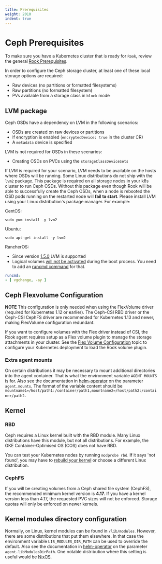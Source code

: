 ```yaml
---
title: Prerequisites
weight: 2010
indent: true
---
```


# Ceph Prerequisites

To make sure you have a Kubernetes cluster that is ready for `Rook`, review the general [Rook Prerequisites](k8s-pre-reqs.md).

In order to configure the Ceph storage cluster, at least one of these local storage options are required:
- Raw devices (no partitions or formatted filesystems)
- Raw partitions (no formatted filesystem)
- PVs available from a storage class in `block` mode

## LVM package

Ceph OSDs have a dependency on LVM in the following scenarios:
- OSDs are created on raw devices or partitions
- If encryption is enabled (`encryptedDevice: true` in the cluster CR)
- A `metadata` device is specified

LVM is not required for OSDs in these scenarios:
- Creating OSDs on PVCs using the `storageClassDeviceSets`

If LVM is required for your scenario, LVM needs to be available on the hosts where OSDs will be running.
Some Linux distributions do not ship with the `lvm2` package. This package is required on all storage nodes in your k8s cluster to run Ceph OSDs.
Without this package even though Rook will be able to successfully create the Ceph OSDs, when a node is rebooted the OSD pods
running on the restarted node will **fail to start**. Please install LVM using your Linux distribution's package manager. For example:

CentOS:

```console
sudo yum install -y lvm2
```

Ubuntu:

```console
sudo apt-get install -y lvm2
```

RancherOS:

- Since version [1.5.0](https://github.com/rancher/os/issues/2551) LVM is supported
- Logical volumes [will not be activated](https://github.com/rook/rook/issues/5027) during the boot process. You need to add an [runcmd command](https://rancher.com/docs/os/v1.x/en/installation/configuration/running-commands/) for that.

```yaml
runcmd:
- [ vgchange, -ay ]
```

## Ceph Flexvolume Configuration

**NOTE** This configuration is only needed when using the FlexVolume driver (required for Kubernetes 1.12 or earlier). The Ceph-CSI RBD driver or the Ceph-CSI CephFS driver are recommended for Kubernetes 1.13 and newer, making FlexVolume configuration redundant.

If you want to configure volumes with the Flex driver instead of CSI, the Rook agent requires setup as a Flex volume plugin to manage the storage attachments in your cluster.
See the [Flex Volume Configuration](flexvolume.md) topic to configure your Kubernetes deployment to load the Rook volume plugin.

### Extra agent mounts

On certain distributions it may be necessary to mount additional directories into the agent container. That is what the environment variable `AGENT_MOUNTS` is for. Also see the documentation in [helm-operator](helm-operator.md) on the parameter `agent.mounts`. The format of the variable content should be `mountname1=/host/path1:/container/path1,mountname2=/host/path2:/container/path2`.

## Kernel

### RBD

Ceph requires a Linux kernel built with the RBD module. Many Linux distributions have this module, but not all distributions.
For example, the GKE Container-Optimised OS (COS) does not have RBD.

You can test your Kubernetes nodes by running `modprobe rbd`.
If it says 'not found', you may have to [rebuild your kernel](https://rook.io/docs/rook/master/common-issues.html#rook-agent-rbd-module-missing-error)
or choose a different Linux distribution.

### CephFS

If you will be creating volumes from a Ceph shared file system (CephFS), the recommended minimum kernel version is **4.17**.
If you have a kernel version less than 4.17, the requested PVC sizes will not be enforced. Storage quotas will only be
enforced on newer kernels.

## Kernel modules directory configuration

Normally, on Linux, kernel modules can be found in `/lib/modules`. However, there are some distributions that put them elsewhere. In that case the environment variable `LIB_MODULES_DIR_PATH` can be used to override the default. Also see the documentation in [helm-operator](helm-operator.md) on the parameter `agent.libModulesDirPath`. One notable distribution where this setting is useful would be [NixOS](https://nixos.org).
